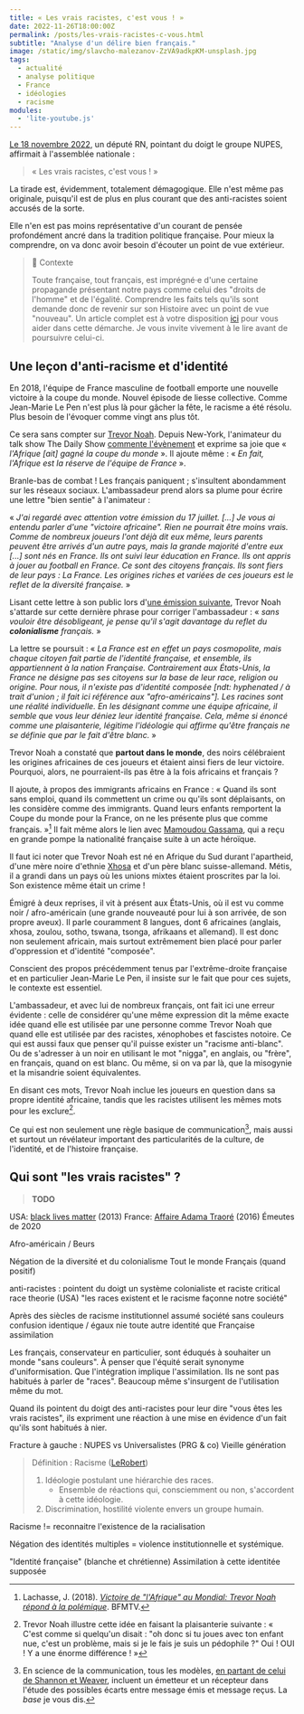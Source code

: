 ```yaml
---
title: « Les vrais racistes, c'est vous ! »
date: 2022-11-26T18:00:00Z
permalink: /posts/les-vrais-racistes-c-vous.html
subtitle: "Analyse d'un délire bien français."
image: /static/img/slavcho-malezanov-ZzVA9adkpKM-unsplash.jpg
tags:
  - actualité
  - analyse politique
  - France
  - idéologies
  - racisme
modules:
  - 'lite-youtube.js'
---
```


[Le 18 novembre 2022](https://twitter.com/MarxFanAccount/status/1593674113566097408), un député RN, pointant du doigt le groupe NUPES, affirmait à l'assemblée nationale :

> « Les vrais racistes, c'est vous ! »

La tirade est, évidemment, totalement démagogique.
Elle n'est même pas originale, puisqu'il est de plus en plus courant que des anti-racistes soient accusés de la sorte.

Elle n'en est pas moins représentative d'un courant de pensée profondément ancré dans la tradition politique française.
Pour mieux la comprendre, on va donc avoir besoin d'écouter un point de vue extérieur.

> :stop_sign: Contexte
>
> Toute française, tout français, est imprégné·e d'une certaine propagande présentant notre pays comme celui des "droits de l'homme" et de l'égalité.
> Comprendre les faits tels qu'ils sont demande donc de revenir sur son Histoire avec un point de vue "nouveau".
> Un article complet est à votre disposition [ici](/posts/histoire-fr-racisme.html) pour vous aider dans cette démarche.
> Je vous invite vivement à le lire avant de poursuivre celui-ci.

## Une leçon d'anti-racisme et d'identité

En 2018, l'équipe de France masculine de football emporte une nouvelle victoire à la coupe du monde.
Nouvel épisode de liesse collective. Comme Jean-Marie Le Pen n'est plus là pour gâcher la fête, le racisme a été résolu.
Plus besoin de l'évoquer comme vingt ans plus tôt.

Ce sera sans compter sur [Trevor Noah](https://fr.wikipedia.org/wiki/Trevor_Noah).
Depuis New-York, l'animateur du talk show The Daily Show [commente l'évènement](https://youtu.be/EJMG27YYAWU) et exprime sa joie que « _l'Afrique _[ait]_ gagné la coupe du monde_ ».
Il ajoute même : « _En fait, l'Afrique est la réserve de l'équipe de France_ ».

Branle-bas de combat ! Les français paniquent ; s'insultent abondamment sur les réseaux sociaux.
L'ambassadeur prend alors sa plume pour écrire une lettre "bien sentie" à l'animateur :

« _J'ai regardé avec attention votre émission du 17 juillet. [...] Je vous ai entendu parler d'une "victoire africaine". Rien ne pourrait être moins vrais. Comme de nombreux joueurs l'ont déjà dit eux même, leurs parents peuvent être arrivés d'un autre pays, mais la grande majorité d'entre eux [...] sont nés en France. Ils ont suivi leur éducation en France. Ils ont appris à jouer au football en France. Ce sont des citoyens français. Ils sont fiers de leur pays : La France. Les origines riches et variées de ces joueurs est le reflet de la diversité française._ »

Lisant cette lettre à son public lors d'[une émission suivante](https://youtu.be/COD9hcTpGWQ), Trevor Noah s'attarde sur cette dernière phrase pour corriger l'ambassadeur : « _sans vouloir être désobligeant, je pense qu'il s'agit davantage du reflet du **colonialisme** français._ »

La lettre se poursuit : « _La France est en effet un pays cosmopolite, mais chaque citoyen fait partie de l'identité française, et ensemble, ils appartiennent à la nation Française. Contrairement aux États-Unis, la France ne désigne pas ses citoyens sur la base de leur race, religion ou origine. Pour nous, il n'existe pas d'identité composée _[ndt: hyphenated / à trait d'union ; il fait ici référence aux "afro-américains"]_. Les racines sont une réalité individuelle. En les désignant comme une équipe africaine, il semble que vous leur déniez leur identité française. Cela, même si énoncé comme une plaisanterie, légitime l'idéologie qui affirme qu'être français ne se définie que par le fait d'être blanc._ »

Trevor Noah a constaté que **partout dans le monde**, des noirs célébraient les origines africaines de ces joueurs et étaient ainsi fiers de leur victoire.
Pourquoi, alors, ne pourraient-ils pas être à la fois africains et français ?

Il ajoute, à propos des immigrants africains en France : « Quand ils sont sans emploi, quand ils commettent un crime ou qu'ils sont déplaisants, on les considère comme des immigrants. Quand leurs enfants remportent la Coupe du monde pour la France, on ne les présente plus que comme français. »[^46]
Il fait même alors le lien avec [Mamoudou Gassama](https://fr.wikipedia.org/wiki/Mamoudou_Gassama), qui a reçu en grande pompe la nationalité française suite à un acte héroïque.

Il faut ici noter que Trevor Noah est né en Afrique du Sud durant l'apartheid, d'une mère noire d'ethnie [Xhosa](https://fr.wikipedia.org/wiki/Xhosa_(peuple)) et d'un père blanc suisse-allemand.
Métis, il a grandi dans un pays où les unions mixtes étaient proscrites par la loi. Son existence même était un crime !

Émigré à deux reprises, il vit à présent aux États-Unis, où il est vu comme noir / afro-américain (une grande nouveauté pour lui à son arrivée, de son propre aveux).
Il parle couramment 8 langues, dont 6 africaines (anglais, xhosa, zoulou, sotho, tswana, tsonga, afrikaans et allemand).
Il est donc non seulement africain, mais surtout extrêmement bien placé pour parler d'oppression et d'identité "composée".

Conscient des propos précédemment tenus par l'extrême-droite française et en particulier Jean-Marie Le Pen, il insiste sur le fait que pour ces sujets, le contexte est essentiel.

L'ambassadeur, et avec lui de nombreux français, ont fait ici une erreur évidente : celle de considérer qu'une même expression dit la même exacte idée quand elle est utilisée par une personne comme Trevor Noah que quand elle est utilisée par des racistes, xénophobes et fascistes notoire.
Ce qui est aussi faux que penser qu'il puisse exister un "racisme anti-blanc".
Ou de s'adresser à un noir en utilisant le mot "nigga", en anglais, ou "frère", en français, quand on est blanc.
Ou même, si on va par là, que la misogynie et la misandrie soient équivalentes.

En disant ces mots, Trevor Noah inclue les joueurs en question dans sa propre identité africaine, tandis que les racistes utilisent les mêmes mots pour les exclure[^47].

Ce qui est non seulement une règle basique de communication[^48], mais aussi et surtout un révélateur important des particularités de la culture, de l'identité, et de l'histoire française.

## Qui sont "les vrais racistes" ?

> **TODO**

USA: [black lives matter](https://fr.wikipedia.org/wiki/Black_Lives_Matter) (2013)
France: [Affaire Adama Traoré](https://fr.wikipedia.org/wiki/Affaire_Adama_Traor%C3%A9) (2016)
Émeutes de 2020

Afro-américain / Beurs

Négation de la diversité et du colonialisme
Tout le monde Français (quand positif)

anti-racistes : pointent du doigt un système colonialiste et raciste
critical race theorie (USA)
"les races existent et le racisme façonne notre société"

Après des siècles de racisme institutionnel assumé
société sans couleurs
confusion identique / égaux
nie toute autre identité que Française
assimilation

Les français, conservateur en particulier, sont éduqués à souhaiter un monde "sans couleurs". À penser que l'équité serait synonyme d'uniformisation. Que l'intégration implique l'assimilation.
Ils ne sont pas habitués à parler de "races". Beaucoup même s'insurgent de l'utilisation même du mot.

Quand ils pointent du doigt des anti-racistes pour leur dire "vous êtes les vrais racistes", ils expriment une réaction à une mise en évidence d'un fait qu'ils sont habitués à nier.

Fracture à gauche : NUPES vs Universalistes (PRG & co)
Vieille génération

> Définition : Racisme ([LeRobert](https://dictionnaire.lerobert.com/definition/racisme))
>
> 1. Idéologie postulant une hiérarchie des races.
>    - Ensemble de réactions qui, consciemment ou non, s'accordent à cette idéologie.
> 2. Discrimination, hostilité violente envers un groupe humain.

Racisme != reconnaitre l'existence de la racialisation

Négation des identités multiples = violence institutionnelle et systémique.

"Identité française" (blanche et chrétienne)
Assimilation à cette identitée supposée

[^46]:
    Lachasse, J. (2018). [_Victoire de "l'Afrique" au Mondial: Trevor Noah répond à la polémique_](https://www.bfmtv.com/people/tv/victoire-de-l-afrique-au-mondial-trevor-noah-repond-a-la-polemique_AN-201807190019.html). BFMTV.

[^47]: Trevor Noah illustre cette idée en faisant la plaisanterie suivante : « C'est comme si quelqu'un disait : "oh donc si tu joues avec ton enfant nue, c'est un problème, mais si je le fais je suis un pédophile ?" Oui ! OUI ! Y a une énorme différence ! »

[^48]: En science de la communication, tous les modèles, [en partant de celui de Shannon et Weaver](https://laboragora.com/index.php/2017/05/27/communication_shannon_et_weaver/), incluent un émetteur et un récepteur dans l'étude des possibles écarts entre message émis et message reçus. La _base_ je vous dis.
